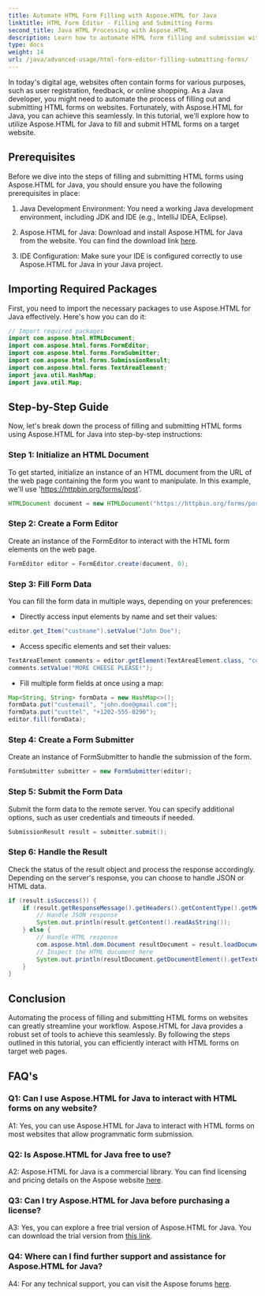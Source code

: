 ```yaml
---
title: Automate HTML Form Filling with Aspose.HTML for Java
linktitle: HTML Form Editor - Filling and Submitting Forms
second_title: Java HTML Processing with Aspose.HTML
description: Learn how to automate HTML form filling and submission with Aspose.HTML for Java. Simplify web interaction with this tutorial.
type: docs
weight: 14
url: /java/advanced-usage/html-form-editor-filling-submitting-forms/
---
```

In today's digital age, websites often contain forms for various purposes, such as user registration, feedback, or online shopping. As a Java developer, you might need to automate the process of filling out and submitting HTML forms on websites. Fortunately, with Aspose.HTML for Java, you can achieve this seamlessly. In this tutorial, we'll explore how to utilize Aspose.HTML for Java to fill and submit HTML forms on a target website.

## Prerequisites

Before we dive into the steps of filling and submitting HTML forms using Aspose.HTML for Java, you should ensure you have the following prerequisites in place:

1. Java Development Environment: You need a working Java development environment, including JDK and IDE (e.g., IntelliJ IDEA, Eclipse).

2. Aspose.HTML for Java: Download and install Aspose.HTML for Java from the website. You can find the download link [here](https://releases.aspose.com/html/java/).

3. IDE Configuration: Make sure your IDE is configured correctly to use Aspose.HTML for Java in your Java project.

## Importing Required Packages

First, you need to import the necessary packages to use Aspose.HTML for Java effectively. Here's how you can do it:

```java
// Import required packages
import com.aspose.html.HTMLDocument;
import com.aspose.html.forms.FormEditor;
import com.aspose.html.forms.FormSubmitter;
import com.aspose.html.forms.SubmissionResult;
import com.aspose.html.forms.TextAreaElement;
import java.util.HashMap;
import java.util.Map;
```

## Step-by-Step Guide

Now, let's break down the process of filling and submitting HTML forms using Aspose.HTML for Java into step-by-step instructions:

### Step 1: Initialize an HTML Document

To get started, initialize an instance of an HTML document from the URL of the web page containing the form you want to manipulate. In this example, we'll use 'https://httpbin.org/forms/post'.

```java
HTMLDocument document = new HTMLDocument("https://httpbin.org/forms/post");
```

### Step 2: Create a Form Editor

Create an instance of the FormEditor to interact with the HTML form elements on the web page.

```java
FormEditor editor = FormEditor.create(document, 0);
```

### Step 3: Fill Form Data

You can fill the form data in multiple ways, depending on your preferences:

- Directly access input elements by name and set their values:

```java
editor.get_Item("custname").setValue("John Doe");
```

- Access specific elements and set their values:

```java
TextAreaElement comments = editor.getElement(TextAreaElement.class, "comments");
comments.setValue("MORE CHEESE PLEASE!");
```

- Fill multiple form fields at once using a map:

```java
Map<String, String> formData = new HashMap<>();
formData.put("custemail", "john.doe@gmail.com");
formData.put("custtel", "+1202-555-0290");
editor.fill(formData);
```

### Step 4: Create a Form Submitter

Create an instance of FormSubmitter to handle the submission of the form.

```java
FormSubmitter submitter = new FormSubmitter(editor);
```

### Step 5: Submit the Form Data

Submit the form data to the remote server. You can specify additional options, such as user credentials and timeouts if needed.

```java
SubmissionResult result = submitter.submit();
```

### Step 6: Handle the Result

Check the status of the result object and process the response accordingly. Depending on the server's response, you can choose to handle JSON or HTML data.

```java
if (result.isSuccess()) {
    if (result.getResponseMessage().getHeaders().getContentType().getMediaType().equals("application/json")) {
        // Handle JSON response
        System.out.println(result.getContent().readAsString());
    } else {
        // Handle HTML response
        com.aspose.html.dom.Document resultDocument = result.loadDocument();
        // Inspect the HTML document here
        System.out.println(resultDocument.getDocumentElement().getTextContent());
    }
}
```

## Conclusion

Automating the process of filling and submitting HTML forms on websites can greatly streamline your workflow. Aspose.HTML for Java provides a robust set of tools to achieve this seamlessly. By following the steps outlined in this tutorial, you can efficiently interact with HTML forms on target web pages.

## FAQ's

### Q1: Can I use Aspose.HTML for Java to interact with HTML forms on any website?

A1: Yes, you can use Aspose.HTML for Java to interact with HTML forms on most websites that allow programmatic form submission.

### Q2: Is Aspose.HTML for Java free to use?

A2: Aspose.HTML for Java is a commercial library. You can find licensing and pricing details on the Aspose website [here](https://purchase.aspose.com/buy).

### Q3: Can I try Aspose.HTML for Java before purchasing a license?

A3: Yes, you can explore a free trial version of Aspose.HTML for Java. You can download the trial version from [this link](https://releases.aspose.com/).

### Q4: Where can I find further support and assistance for Aspose.HTML for Java?

A4: For any technical support, you can visit the Aspose forums [here](https://forum.aspose.com/).
